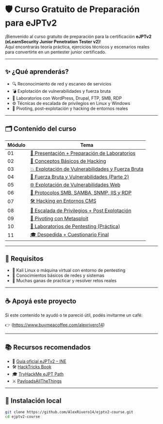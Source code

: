 # 🛡️ Curso Gratuito de Preparación para eJPTv2

¡Bienvenido al curso gratuito de preparación para la certificación **eJPTv2 (eLearnSecurity Junior Penetration Tester v2)**!  
Aquí encontrarás teoría práctica, ejercicios técnicos y escenarios reales para convertirte en un pentester junior certificado.

---

## ✨ ¿Qué aprenderás?

- 🔍 Reconocimiento de red y escaneo de servicios
- 💣 Explotación de vulnerabilidades y fuerza bruta
- 🧪 Laboratorios con WordPress, Drupal, FTP, SMB, RDP
- ⚙️ Técnicas de escalada de privilegios en Linux y Windows
- 🔁 Pivoting, post-explotación y hacking de entornos reales

---

## 🗂️ Contenido del curso

| Módulo | Tema |
|--------|------|
| 01 | [📘 Presentación + Preparación de Laboratorios](./01-presentacion-preparacion-labs/contenido.md) |
| 02 | [🧠 Conceptos Básicos de Hacking](./02-conceptos-basicos-hacking/contenido.md) |
| 03 | [💥 Explotación de Vulnerabilidades y Fuerza Bruta](./03-fuerza-bruta-vulnerabilidades/contenido.md) |
| 04 | [🔐 Fuerza Bruta y Vulnerabilidades (Parte 2)](./04-fuerza-bruta-vulnerabilidades-2/contenido.md) |
| 05 | [🌐 Explotación de Vulnerabilidades Web](./05-vulnerabilidades-web/contenido.md) |
| 06 | [🧾 Protocolos SMB, SAMBA, SNMP, IIS y RDP](./06-smb-samba-snmp-rdp/contenido.md) |
| 07 | [🛠️ Hacking en Entornos CMS](./07-cms-hacking/contenido.md) |
| 08 | [🔼 Escalada de Privilegios + Post Explotación](./08-escalada-postexplotacion/contenido.md) |
| 09 | [🔁 Pivoting con Metasploit](./09-pivoting-metasploit/contenido.md) |
| 10 | [🧪 Laboratorios de Pentesting (Práctica)](./10-labs-practicos/contenido.md) |
| 11 | [🎓 Despedida + Cuestionario Final](./11-despedida-cuestionario-final/contenido.md) |

---

## 🧰 Requisitos

- 🐧 Kali Linux o máquina virtual con entorno de pentesting
- 🧠 Conocimientos básicos de redes y sistemas
- 💪 Muchas ganas de practicar y resolver retos reales

---

## ☕ Apoyá este proyecto

Si este contenido te ayudó o te pareció útil, podés invitarme un café:

👉 (https://www.buymeacoffee.com/alexrivero14)

---

## 📚 Recursos recomendados

- 📖 [Guía oficial eJPTv2 – INE](https://www.ine.com/certifications/ejpt-certification/)
- 🛠️ [HackTricks Book](https://book.hacktricks.xyz/)
- 🎓 [TryHackMe eJPT Path](https://tryhackme.com/room/ejptprep)
- ⚔️ [PayloadsAllTheThings](https://github.com/swisskyrepo/PayloadsAllTheThings)

---

## 🚀 Instalación local

```bash
git clone https://github.com/AlexRivero14/ejptv2-course.git
cd ejptv2-course

